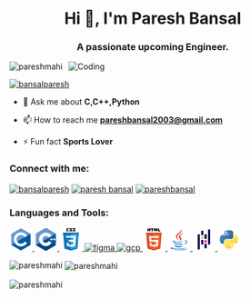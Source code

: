 <h1 align="center">Hi 👋, I'm Paresh Bansal</h1>
<h3 align="center">A passionate upcoming Engineer.</h3>
<img align="right" alt="Coding" width="400" src="https://in.pinterest.com/pin/311381761734186207/">

<p align="left"> <img src="https://komarev.com/ghpvc/?username=pareshmahi&label=Profile%20views&color=0e75b6&style=flat" alt="pareshmahi" /> </p>

<p align="left"> <a href="https://twitter.com/bansalparesh" target="blank"><img src="https://img.shields.io/twitter/follow/bansalparesh?logo=twitter&style=for-the-badge" alt="bansalparesh" /></a> </p>

- 💬 Ask me about **C,C++,Python**

- 📫 How to reach me **pareshbansal2003@gmail.com**

- ⚡ Fun fact **Sports Lover**

<h3 align="left">Connect with me:</h3>
<p align="left">
<a href="https://twitter.com/bansalparesh" target="blank"><img align="center" src="https://raw.githubusercontent.com/rahuldkjain/github-profile-readme-generator/master/src/images/icons/Social/twitter.svg" alt="bansalparesh" height="30" width="40" /></a>
<a href="https://linkedin.com/in/paresh-bansal" target="blank"><img align="center" src="https://raw.githubusercontent.com/rahuldkjain/github-profile-readme-generator/master/src/images/icons/Social/linked-in-alt.svg" alt="paresh bansal" height="30" width="40" /></a>
<a href="https://instagram.com/pareshbansal" target="blank"><img align="center" src="https://raw.githubusercontent.com/rahuldkjain/github-profile-readme-generator/master/src/images/icons/Social/instagram.svg" alt="pareshbansal" height="30" width="40" /></a>
</p>

<h3 align="left">Languages and Tools:</h3>
<p align="left"> <a href="https://www.cprogramming.com/" target="_blank" rel="noreferrer"> <img src="https://raw.githubusercontent.com/devicons/devicon/master/icons/c/c-original.svg" alt="c" width="40" height="40"/> </a> <a href="https://www.w3schools.com/cpp/" target="_blank" rel="noreferrer"> <img src="https://raw.githubusercontent.com/devicons/devicon/master/icons/cplusplus/cplusplus-original.svg" alt="cplusplus" width="40" height="40"/> </a> <a href="https://www.w3schools.com/css/" target="_blank" rel="noreferrer"> <img src="https://raw.githubusercontent.com/devicons/devicon/master/icons/css3/css3-original-wordmark.svg" alt="css3" width="40" height="40"/> </a> <a href="https://www.figma.com/" target="_blank" rel="noreferrer"> <img src="https://www.vectorlogo.zone/logos/figma/figma-icon.svg" alt="figma" width="40" height="40"/> </a> <a href="https://cloud.google.com" target="_blank" rel="noreferrer"> <img src="https://www.vectorlogo.zone/logos/google_cloud/google_cloud-icon.svg" alt="gcp" width="40" height="40"/> </a> <a href="https://www.w3.org/html/" target="_blank" rel="noreferrer"> <img src="https://raw.githubusercontent.com/devicons/devicon/master/icons/html5/html5-original-wordmark.svg" alt="html5" width="40" height="40"/> </a> <a href="https://www.java.com" target="_blank" rel="noreferrer"> <img src="https://raw.githubusercontent.com/devicons/devicon/master/icons/java/java-original.svg" alt="java" width="40" height="40"/> </a> <a href="https://pandas.pydata.org/" target="_blank" rel="noreferrer"> <img src="https://raw.githubusercontent.com/devicons/devicon/2ae2a900d2f041da66e950e4d48052658d850630/icons/pandas/pandas-original.svg" alt="pandas" width="40" height="40"/> </a> <a href="https://www.python.org" target="_blank" rel="noreferrer"> <img src="https://raw.githubusercontent.com/devicons/devicon/master/icons/python/python-original.svg" alt="python" width="40" height="40"/> </a> </p>

<p><img align="left" src="https://github-readme-stats.vercel.app/api/top-langs?username=pareshmahi&show_icons=true&locale=en&layout=compact" alt="pareshmahi" /></p>

<p>&nbsp;<img align="center" src="https://github-readme-stats.vercel.app/api?username=pareshmahi&show_icons=true&locale=en" alt="pareshmahi" /></p>

<p><img align="center" src="https://github-readme-streak-stats.herokuapp.com/?user=pareshmahi&" alt="pareshmahi" /></p>
